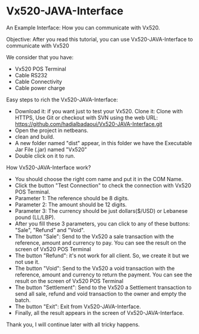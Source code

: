 # Vx520-JAVA-Interface
An Example Interface: How you can communicate with Vx520. 

Objective: After you read this tutorial, you can use Vx520-JAVA-Interface to communicate with Vx520

We consider that you have:
- Vx520 POS Terminal
- Cable RS232
- Cable Connectivity
- Cable power charge

Easy steps to rich the Vx520-JAVA-Interface:
- Download it: if you want just to test your Vx520.
  Clone it: Clone with HTTPS, Use Git or checkout with SVN using the web URL: https://github.com/hadialbadaoui/Vx520-JAVA-Interface.git
- Open the project in netbeans.
- clean and build.
- A new folder named "dist" appear, in this folder we have the Executable Jar File (.jar) named "Vx520"
- Double click on it to run.

How Vx520-JAVA-Interface work?
- You should choose the right com name and put it in the COM Name.
- Click the button "Test Connection" to check the connection with Vx520 POS Terminal.
- Parameter 1: The reference should be 8 digits.
- Parameter 2: The amount should be 12 digits.
- Parameter 3: The currency should be just dollars($/USD) or Lebanese pound (LL/LBP).
- After you fill these 3 parameters, you can click to any of these buttons: "Sale", "Refund" and "Void".
- The button "Sale": Send to the Vx520 a sale transaction with the reference, amount and currency to pay. You can see the result on the     screen of Vx520 POS Terminal
- The button "Refund": it's not work for all client. So, we create it but we not use it.
- The button "Void": Send to the Vx520 a void transaction with the reference, amount and currency to return the payment. You can see the     result on the screen of Vx520 POS Terminal
- The button "Settlement": Send to the Vx520 a Settlement transaction to send all sale, refund and void transaction to the owner and empty   the batch.
- The button "Exit": Exit from Vx520-JAVA-Interface.
- Finally, all the result appears in the screen of Vx520-JAVA-Interface.

Thank you, I will continue later with all tricky happens.
